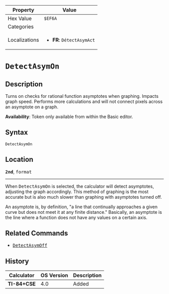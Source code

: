 | Property      | Value |
|---------------|-------|
| Hex Value     | `$EF6A`|
| Categories    | <ul></ul> |
| Localizations | <ul><li><b>FR</b>: `DétectAsymAct`</li></ul> |

# `DetectAsymOn`

## Description
Turns on checks for rational function asymptotes when graphing. Impacts graph speed. Performs more calculations and will not connect pixels across an asymptote on a graph.


<b>Availability</b>: Token only available from within the Basic editor.

## Syntax
`DetectAsymOn`

## Location
<tt><kbd><b>2nd</b></kbd></tt>, <kbd>format</kbd>
<hr>

When <tt>DetectAsymOn</tt> is selected, the calculator will detect asymptotes, adjusting the graph accordingly. This method of graphing is the most accurate but is also much slower than graphing with asymptotes turned off.

An asymptote is, by definition, "a line that continually approaches a given curve but does not meet it at any finite distance." Basically, an asymptote is the line where a function does not have any values on a certain axis.

## Related Commands

*   <tt><a href="DetectAsymOff.md">DetectAsymOff</a></tt>

## History
| Calculator | OS Version | Description |
|------------|------------|-------------|
| <b>TI-84+CSE</b> | 4.0 | Added |


